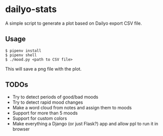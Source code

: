 # dailyo-stats

A simple script to generate a plot based on Dailyo export CSV file.

## Usage

```
$ pipenv install
$ pipenv shell
$ ./mood.py <path to CSV file>
```

This will save a png file with the plot.

## TODOs

- Try to detect periods of good/bad moods
- Try to detect rapid mood changes
- Make a word cloud from notes and assign them to moods
- Support for more than 5 moods
- Support for custom colors
- Make everything a Django (or just Flask?) app and allow ppl to run it in browser

